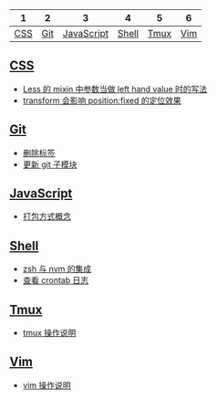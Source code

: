 | 1 | 2 | 3 | 4 | 5 | 6 |
| :-: | :-: | :-: | :-: | :-: | :-: |
| [CSS](#css) | [Git](#git) | [JavaScript](#javascript) | [Shell](#shell) | [Tmux](#tmux) | [Vim](#vim) |
## [CSS](#css)
* [Less 的 mixin 中参数当做 left hand value 时的写法](css/less-de-mixin-zhong-can-shu-dang-zuo-left-hand-value-shi-de-xie-fa)
* [transform 会影响 position:fixed 的定位效果](css/transform-hui-ying-xiang-position-fixed-de-ding-wei-xiao-guo)

## [Git](#git)
* [删除标签](git/shan-chu-biao-qian)
* [更新 git 子模块](git/geng-xin-git-zi-mo-kuai)

## [JavaScript](#javascript)
* [打包方式概念](javascript/da-bao-fang-shi-gai-nian)

## [Shell](#shell)
* [zsh  与 nvm 的集成](shell/zsh-yu-nvm-de-ji-cheng)
* [查看 crontab 日志](shell/cha-kan-crontab-ri-zhi)

## [Tmux](#tmux)
* [tmux 操作说明](tmux/tmux-cao-zuo-shuo-ming)

## [Vim](#vim)
* [vim 操作说明](vim/vim-cao-zuo-shuo-ming)

